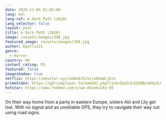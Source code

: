 ```yaml
---
date: 2020-11-04 01:02:04
lang: mal
lang-ref: A Dark Path (2020)
lang_selector: false
layout: post
title: A Dark Path (2020)
image: /assets/images/398.jpg
featured_image: /assets/images/398.jpg
author: maxflix21
genre:
  - Horror
country: UK
content_rating: PG
featured: false
imageshadow: true
netflix: https://movstar.xyz/embed/kJIvjoDSoWLjkto
primeVideo: https://gdriveplayer.to/embed2.php?link=EpeSJL8284BnzWYp3LGVpgUq9X6jN8vo54y0ygsUEhz1zRqiuv99vOPSSx7hsQUMTebNgzpM2%252FoolBk8WbTbK9eQw2mlvcamErxmQzv5n3ju5rHY66gZh7J4kg4a8DA42F6t4dBiyQva1dOKsSLJ2JIJGNbr643m72mg%252BZ%252FKIgdtqZo2VfP%252Fv9sJcx6S8oFv8%253D
hotstar: https://www.fembed.com/v/we-d5snm1l6z-05
---
```

On their way home from a party in eastern Europe, sisters Abi and Lily get lost. With no signal and an unreliable GPS, they try to navigate their way out using road signs.